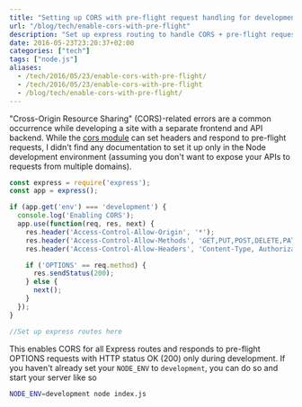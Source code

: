 ```yaml
---
title: "Setting up CORS with pre-flight request handling for development use in Node + Express"
url: "/blog/tech/enable-cors-with-pre-flight"
description: "Set up express routing to handle CORS + pre-flight request handling in development environment using Nodejs and Express."
date: 2016-05-23T23:20:37+02:00
categories: ["tech"]
tags: ["node.js"]
aliases:
  - /tech/2016/05/23/enable-cors-with-pre-flight/
  - /tech/2016/05/23/enable-cors-with-pre-flight
  - /blog/tech/enable-cors-with-pre-flight/
---
```


"Cross-Origin Resource Sharing" (CORS)-related errors are a common occurrence while developing a site with a separate frontend and API backend. While the [cors module](https://github.com/expressjs/cors) can set headers and respond to pre-flight requests, I didn't find any documentation to set it up only in the Node development environment (assuming you don't want to expose your APIs to requests from multiple domains).

```javascript
const express = require('express');
const app = express();

if (app.get('env') === 'development') {
  console.log('Enabling CORS');
  app.use(function(req, res, next) {
    res.header('Access-Control-Allow-Origin', '*');
    res.header('Access-Control-Allow-Methods', 'GET,PUT,POST,DELETE,PATCH,OPTIONS');
    res.header('Access-Control-Allow-Headers', 'Content-Type, Authorization, Content-Length, X-Requested-With'); //Add other headers used in your requests

    if ('OPTIONS' == req.method) {
      res.sendStatus(200);
    } else {
      next();
    }
  });
}

//Set up express routes here
```
This enables CORS for all Express routes and responds to pre-flight OPTIONS requests with HTTP status OK (200) only during development. If you haven't already set your `NODE_ENV` to `development`, you can do so and start your server like so

```bash
NODE_ENV=development node index.js
```